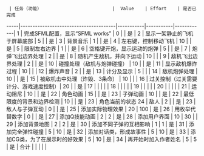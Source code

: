      | 任务（功能）                          |  Value    | Effort    | 是否已完成  
-----|---------------------------------------|-----------|-----------|------------|
1    | 完成SFML配置，显示“SFML works”        | 0         |           | 是         |
2    | 显示一架静止的飞机于屏幕底部          | 5         |           | 是         |
3    | 背景音乐                              | 1         |           | 是         |
4    | 左右键，控制移动飞机                  | 10        |           | 是         |
5    | 限制左右边界                          | 1         |           | 是         |
6    | 空格键开炮，显示运动的炮弹            | 5         |           | 是         |
7    | 炮弹飞出边界处理                      | 2         |           | 是         |
8    | 随机产生敌机，并向下运动              | 10        |           |            |
9    | 敌机飞出边界处理                      | 2         |           | 是         |
10   | 碰撞处理（敌机与炮弹碰撞）            | 10        |           | 是         |
11   | 显示敌机爆炸过程                      | 10        |           |            |
12   | 爆炸声音                              | 2         |           | 是         |
13   | 计分及显示                            | 5         |           |            |
14   | 敌机炮弹处理                          | 10        |           | 是         |
15   | 被敌机击中处理（炸毁、3条命）         | 10        |           |            |
16   | 过关控制（过关需要计分、游戏速度控制）| 20        |           | 是         |
17   |                                       |           |           |            |
18   |                                       |           |           |            |
19   |                                       |           |           |            |
20   |                                       |           |           |            |
21   | 运动阻尼				     | 10	 |	     | 是 	  |
22   | 角色动画				     | 15	 |    	     | 是	  |
23   | 子弹动画				     | 10	 |	     | 是 	  |
22   | 最低限度的背景和边界检测		     | 10 	 | 	     | 是         |
23   | 角色当前的状态
24   | 敌人				     | 2	 |	     | 是	  |
23   | 敌人与子弹互动			     | 0	 | 	     | 是 	  |
25   | 添加实际物理效果			     | 20	 | 100	     | 是	  |
26   | 用枚举代替数字			     | 0         |	     | 是	  |
27   | 添加Q技能动画			     | 2	 | 2	     | 是         |
28   | 添加用户界面			     | 10 	 | 30	     |  	  |
29   | 添加背景地图		             | 2	 | 2	     | 是	  |
30   | 添加不同子弹的互相影响		     | 1         | 1         | 是         |
31   | 添加完全弹性碰撞	   		     | 5         | 10        | 是	  |
32   | 添加对话类，形成故事性		     | 5	 | 10 	     | 是         |
33   | 添加CG类，为了在展示时的好效果	     | 5	 | 10 	     | 是	  |
34   | 再开始时加入作者姓名		     | 5	 | 5	     | 是 	  |
合计 |                                       |           |           |            |


